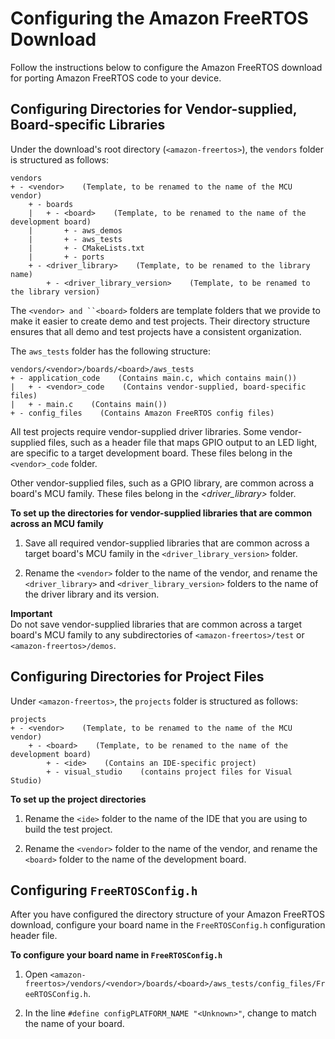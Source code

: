 # Configuring the Amazon FreeRTOS Download<a name="porting-set-up-directory"></a>

Follow the instructions below to configure the Amazon FreeRTOS download for porting Amazon FreeRTOS code to your device\.

## Configuring Directories for Vendor\-supplied, Board\-specific Libraries<a name="w3aab9c13b5"></a>

Under the download's root directory \(`<amazon-freertos>`\), the `vendors` folder is structured as follows:

```
vendors
+ - <vendor>    (Template, to be renamed to the name of the MCU vendor)
    + - boards    
    |   + - <board>    (Template, to be renamed to the name of the development board)
    |       + - aws_demos
    |       + - aws_tests
    |       + - CMakeLists.txt
    |       + - ports
    + - <driver_library>    (Template, to be renamed to the library name)
        + - <driver_library_version>    (Template, to be renamed to the library version)
```

The `<vendor> and ``<board>` folders are template folders that we provide to make it easier to create demo and test projects\. Their directory structure ensures that all demo and test projects have a consistent organization\.

The `aws_tests` folder has the following structure:

```
vendors/<vendor>/boards/<board>/aws_tests
+ - application_code    (Contains main.c, which contains main())
|   + - <vendor>_code    (Contains vendor-supplied, board-specific files)
|   + - main.c    (Contains main())
+ - config_files    (Contains Amazon FreeRTOS config files)
```

All test projects require vendor\-supplied driver libraries\. Some vendor\-supplied files, such as a header file that maps GPIO output to an LED light, are specific to a target development board\. These files belong in the `<vendor>_code` folder\.

Other vendor\-supplied files, such as a GPIO library, are common across a board's MCU family\. These files belong in the *<driver\_library>* folder\.

**To set up the directories for vendor\-supplied libraries that are common across an MCU family**

1. Save all required vendor\-supplied libraries that are common across a target board's MCU family in the `<driver_library_version>` folder\.

1. Rename the `<vendor>` folder to the name of the vendor, and rename the `<driver_library>` and `<driver_library_version>` folders to the name of the driver library and its version\.

**Important**  
Do not save vendor\-supplied libraries that are common across a target board's MCU family to any subdirectories of `<amazon-freertos>/test` or `<amazon-freertos>/demos`\.

## Configuring Directories for Project Files<a name="w3aab9c13b7"></a>

Under `<amazon-freertos>`, the `projects` folder is structured as follows:

```
projects
+ - <vendor>    (Template, to be renamed to the name of the MCU vendor)
    + - <board>    (Template, to be renamed to the name of the development board)
        + - <ide>    (Contains an IDE-specific project)
        + - visual_studio    (contains project files for Visual Studio)
```

**To set up the project directories**

1. Rename the `<ide>` folder to the name of the IDE that you are using to build the test project\.

1. Rename the `<vendor>` folder to the name of the vendor, and rename the `<board>` folder to the name of the development board\.

## Configuring `FreeRTOSConfig.h`<a name="w3aab9c13b9"></a>

After you have configured the directory structure of your Amazon FreeRTOS download, configure your board name in the `FreeRTOSConfig.h` configuration header file\.

**To configure your board name in `FreeRTOSConfig.h`**

1. Open `<amazon-freertos>/vendors/<vendor>/boards/<board>/aws_tests/config_files/FreeRTOSConfig.h`\.

1. In the line `#define configPLATFORM_NAME "<Unknown>"`, change *<Unknown>* to match the name of your board\.